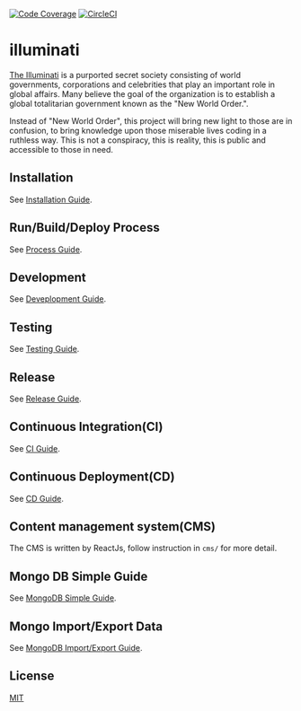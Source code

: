 [![Code Coverage](https://codecov.io/gh/DeKal/illuminati/branch/master/graph/badge.svg)](https://codecov.io/gh/DeKal/illuminati) [![CircleCI](https://circleci.com/gh/DeKal/illuminati/tree/master.svg?style=svg)](https://circleci.com/gh/DeKal/illuminati/tree/master)

# illuminati
[The Illuminati](https://knowyourmeme.com/memes/the-illuminati) is a purported secret society consisting of world governments, corporations and celebrities that play an important role in global affairs. Many believe the goal of the organization is to establish a global totalitarian government known as the "New World Order.".

Instead of "New World Order", this project will bring new light to those are in confusion, to bring knowledge upon those miserable lives coding in a ruthless way. This is not a conspiracy, this is reality, this is public and accessible to those in need.

## Installation
See [Installation Guide](/docs/install.md).

## Run/Build/Deploy Process
See [Process Guide](/docs/process.md).

## Development
See [Deveplopment Guide](/docs/dev.md).

## Testing
See [Testing Guide](/docs/test.md).

## Release
See [Release Guide](/docs/release.md).

## Continuous Integration(CI)
See [CI Guide](/docs/ci.md).

## Continuous Deployment(CD)
See [CD Guide](/docs/cd.md).

## Content management system(CMS)
The CMS is written by ReactJs, follow instruction in `cms/` for more detail.

## Mongo DB Simple Guide
See [MongoDB Simple Guide](/docs/mongo_guide.md).

## Mongo Import/Export Data
See [MongoDB Import/Export Guide](/docs/mongo_import_export.md).

## License
[MIT](https://choosealicense.com/licenses/mit/)
